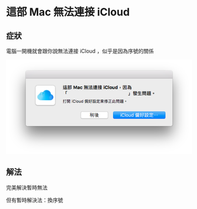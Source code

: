 # 這部 Mac 無法連接 iCloud

## 症狀

電腦一開機就會跟你說無法連接 iCloud ，似乎是因為序號的關係

![](../.gitbook/assets/icloudcant.png)

## 解法

完美解決暫時無法

但有暫時解決法：換序號

